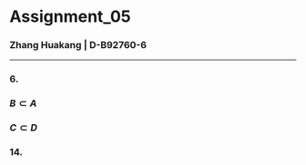 # Assignment_05
### Zhang Huakang | D-B92760-6
---
### 6.
### $B \subset A$
### $C \subset D$
### 14.
